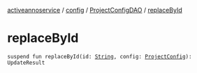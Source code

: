 [activeannoservice](../../index.md) / [config](../index.md) / [ProjectConfigDAO](index.md) / [replaceById](./replace-by-id.md)

# replaceById

`suspend fun replaceById(id: `[`String`](https://kotlinlang.org/api/latest/jvm/stdlib/kotlin/-string/index.html)`, config: `[`ProjectConfig`](../-project-config/index.md)`): UpdateResult`